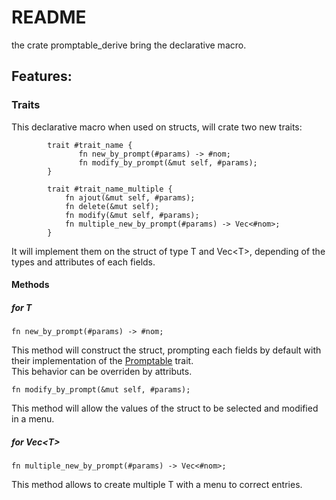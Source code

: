 # README

the crate promptable_derive bring the declarative macro.

## Features:


### Traits

This declarative macro when used on structs, will crate two new traits:

```
        trait #trait_name {
               fn new_by_prompt(#params) -> #nom;
               fn modify_by_prompt(&mut self, #params);
        }
```

```
        trait #trait_name_multiple {
            fn ajout(&mut self, #params);
            fn delete(&mut self);
            fn modify(&mut self, #params);
            fn multiple_new_by_prompt(#params) -> Vec<#nom>;
        }
```

It will implement them on the struct of type T and Vec\<T\>, depending of the types and attributes of each fields.

#### Methods


##### for T

```
fn new_by_prompt(#params) -> #nom;
```

This method will construct the struct, prompting each fields by default with their implementation of the [Promptable](../promptable::Promptable) trait.  
This behavior can be overriden by attributs.

```
fn modify_by_prompt(&mut self, #params); 
```

This method will allow the values of the struct to be selected and modified in a menu.

##### for Vec\<T\>

```
fn multiple_new_by_prompt(#params) -> Vec<#nom>;
```

This method allows to create multiple T with a menu to correct entries.